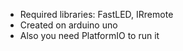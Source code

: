 - Required libraries: FastLED, IRremote
- Created on arduino uno
- Also you need PlatformIO to run it
